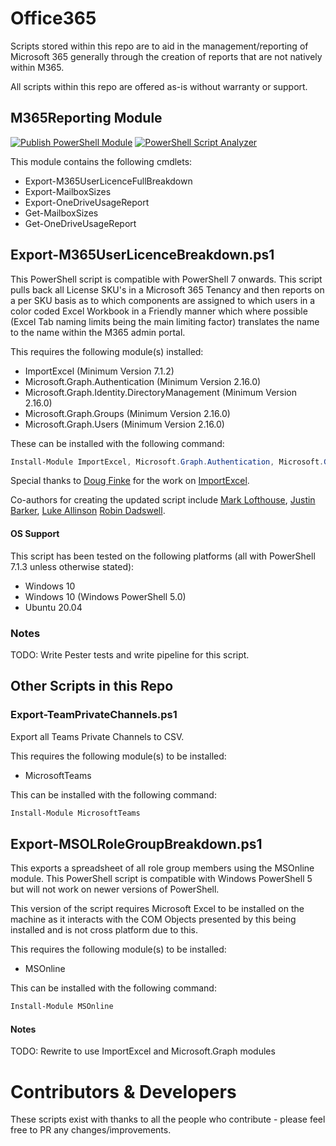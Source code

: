 # Office365
Scripts stored within this repo are to aid in the management/reporting of Microsoft 365 generally through the creation of reports that are not natively within M365.

All scripts within this repo are offered as-is without warranty or support.

## M365Reporting Module

[![Publish PowerShell Module](https://github.com/RobinDadswell/Office365/actions/workflows/Publish-To-PowerShell-Gallery.yml/badge.svg)](https://github.com/RobinDadswell/Office365/actions/workflows/Publish-To-PowerShell-Gallery.yml) [![PowerShell Script Analyzer](https://github.com/RobinDadswell/Office365/actions/workflows/PSScriptAnalyzer.yml/badge.svg)](https://github.com/RobinDadswell/Office365/actions/workflows/PSScriptAnalyzer.yml)

This module contains the following cmdlets:
- Export-M365UserLicenceFullBreakdown
- Export-MailboxSizes
- Export-OneDriveUsageReport 
- Get-MailboxSizes
- Get-OneDriveUsageReport

## Export-M365UserLicenceBreakdown.ps1
This PowerShell script is compatible with PowerShell 7 onwards. This script pulls back all License SKU's in a Microsoft 365 Tenancy and then reports on a per SKU basis as to which components are assigned to which users in a color coded Excel Workbook in a Friendly manner which where possible (Excel Tab naming limits being the main limiting factor) translates the name to the name within the M365 admin portal. 

This requires the following module(s) installed: 
* ImportExcel (Minimum Version 7.1.2)
* Microsoft.Graph.Authentication (Minimum Version 2.16.0)
* Microsoft.Graph.Identity.DirectoryManagement (Minimum Version 2.16.0)
* Microsoft.Graph.Groups (Minimum Version 2.16.0)
* Microsoft.Graph.Users (Minimum Version 2.16.0)

These can be installed with the following command: 

```powershell
Install-Module ImportExcel, Microsoft.Graph.Authentication, Microsoft.Graph.Identity.DirectoryManagement, Microsoft.Graph.Groups, Microsoft.Graph.Users -AllowClobber
```

Special thanks to [Doug Finke](https://github.com/dfinke) for the work on [ImportExcel](https://github.com/dfinke/ImportExcel).

Co-authors for creating the updated script include [Mark Lofthouse](https://github.com/MarkLofthouse), [Justin Barker](https://github.com/JustinBarker77), [Luke Allinson](https://github.com/LukeAllinson) [Robin Dadswell](https://github.com/RobinDadswell).

#### OS Support
This script has been tested on the following platforms (all with PowerShell 7.1.3 unless otherwise stated):
* Windows 10
* Windows 10 (Windows PowerShell 5.0)
* Ubuntu 20.04

### Notes
TODO: Write Pester tests and write pipeline for this script.

## Other Scripts in this Repo

### Export-TeamPrivateChannels.ps1
Export all Teams Private Channels to CSV.

This requires the following module(s) to be installed:
* MicrosoftTeams

This can be installed with the following command:
```powershell
Install-Module MicrosoftTeams
```

## Export-MSOLRoleGroupBreakdown.ps1
This exports a spreadsheet of all role group members using the MSOnline module. This PowerShell script is compatible with Windows PowerShell 5 but will not work on newer versions of PowerShell.

This version of the script requires Microsoft Excel to be installed on the machine as it interacts with the COM Objects presented by this being installed and is not cross platform due to this. 

This requires the following module(s) to be installed:
* MSOnline

This can be installed with the following command:
```powershell
Install-Module MSOnline
```
#### Notes
TODO: Rewrite to use ImportExcel and Microsoft.Graph modules

# Contributors & Developers
These scripts exist with thanks to all the people who contribute - please feel free to PR any changes/improvements. 
